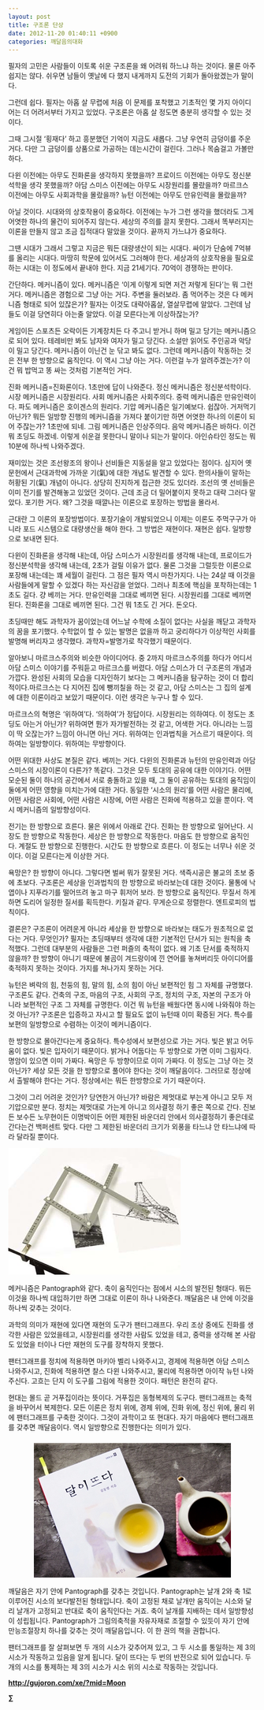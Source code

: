 ```yaml
---
layout: post
title: 구조론 단상
date: 2012-11-20 01:40:11 +0900
categories: 깨달음의대화
---
```

 필자의 고민은 사람들이 이토록 쉬운 구조론을 왜 어려워 하느냐 하는 것이다. 물론 아주 쉽지는 않다. 쉬우면 남들이 옛날에 다 했지 내게까지 도전의 기회가 돌아왔겠는가 말이다. 

 그런데 쉽다. 필자는 아홉 살 무렵에 처음 이 문제를 포착했고 기초적인 몇 가지 아이디어는 더 어려서부터 가지고 있었다. 구조론은 아홉 살 정도면 충분히 생각할 수 있는 것이다. 

 그때 그시절 ‘횡재다’ 하고 흥분했던 기억이 지금도 새롭다. 그냥 우연히 금덩이를 주운 거다. 다만 그 금덩이를 상품으로 가공하는 데는시간이 걸린다. 그러나 목숨걸고 가볼만 하다. 

 다윈 이전에는 아무도 진화론을 생각하지 못했을까? 프로이드 이전에는 아무도 정신분석학을 생각 못했을까? 아담 스미스 이전에는 아무도 시장원리를 몰랐을까? 마르크스 이전에는 아무도 사회과학을 몰랐을까? 뉴턴 이전에는 아무도 만유인력을 몰랐을까? 

 아닐 것이다. 시대와의 상호작용이 중요하다. 이전에는 누가 그런 생각을 했더라도 그게 어엿한 하나의 물건이 되어주지 않는다. 세상의 주의를 끌지 못한다. 그래서 똑부러지는 이론을 만들지 않고 조금 집적대다 말았을 것이다. 끝까지 가느냐가 중요하다. 

 그땐 시대가 그래서 그렇고 지금은 뭐든 대량생산이 되는 시대다. 싸이가 단숨에 7억뷰를 올리는 시대다. 마땅히 학문에 있어서도 그러해야 한다. 세상과의 상호작용을 필요로 하는 시대는 이 정도에서 끝내야 한다. 지금 21세기다. 70억이 경쟁하는 판이다. 



간단하다. 메커니즘이 있다. 메커니즘은 ‘이게 이렇게 되면 저건 저렇게 된다’는 뭐 그런 거다. 메커니즘은 경험으로 그냥 아는 거다. 주변을 둘러보라. 좀 먹어주는 것은 다 메커니즘 형태로 되어 있잖은가? 필자는 이것도 대략아홉살, 열살무렵에 알았다. 그런데 남들도 이걸 당연히다 아는줄 알았다. 이걸 모른다는게 이상하잖는가? 



게임이든 스포츠든 오락이든 기계장치든 다 주고니 받거니 하며 밀고 당기는 메커니즘으로 되어 있다. 테레비만 봐도 남자와 여자가 밀고 당긴다. 소설만 읽어도 주인공과 악당이 밀고 당긴다. 메커니즘이 이닌건 눈 닦고 봐도 없다. 그런데 메커니즘이 작동하는 것은 전부 한 방향으로 움직인다. 이 역시 그냥 아는 거다. 이런걸 누가 알려주겠는가? 이건 뭐 밥먹고 똥 싸는 것처럼 기본적인 거다. 



진화 메커니즘=진화론이다. 1초만에 답이 나와준다. 정신 메커니즘은 정신분석학이다. 시장 메커니즘은 시장원리다. 사회 메커니즘은 사회주의다. 중력 메커니즘은 만유인력이다. 파도 메커니즘은 호이겐스의 원리다. 기압 메커니즘은 일기예보다. 쉽잖아. 거저먹기 아닌가? 뭐든 일방향 진행의 메커니즘을 가져다 붙이기만 하면 어엿한 하나의 이론이 되어 주잖는가? 1초만에 되네. 그림 메커니즘은 인상주의다. 음악 메커니즘은 바하다. 이건 뭐 초딩도 하겠네. 이렇게 쉬운걸 못한다니 말이나 되는가 말이다. 아인슈타인 정도는 뭐 10분에 하나씩 나와주겠다.

 재미있는 것은 조선왕조의 왕이나 선비들은 지동설을 알고 있었다는 점이다. 심지어 옛 문헌에서 근대과학에 가까운 기(氣)에 대한 개념도 발견할 수 있다. 한의사들이 말하는 허황된 기(氣) 개념이 아니다. 상당히 진지하게 접근한 것도 있더라. 조선의 옛 선비들은 이미 전기를 발견해놓고 있었던 것이다. 근데 조금 더 밀어붙이지 못하고 대략 그러다 말았다. 포기한 거다. 왜? 그것을 때깔나는 이론으로 포장하는 방법을 몰라서. 

 근대란 그 이론의 포장방법이다. 포장기술이 개발되었으니 이제는 이론도 주먹구구가 아니라 포드 시스템으로 대량생산을 해야 한다. 그 방법은 재현이다. 재현은 쉽다. 일방향으로 보내면 된다. 

 다윈이 진화론을 생각해 내는데, 아담 스미스가 시장원리를 생각해 내는데, 프로이드가 정신분석학을 생각해 내는데, 2초가 걸릴 이유가 없다. 물론 그것을 그럴듯한 이론으로 포장해 내는데는 꽤 세월이 걸린다. 그 점은 필자 역시 마찬가지다. 나는 24살 때 이것을 사람들에게 말할 수 있겠다 하는 자신감을 얻었다. 그러나 최초에 핵심을 포착하는데는 1초도 길다. 걍 베끼는 거다. 만유인력을 그대로 베끼면 된다. 시장원리를 그대로 베끼면 된다. 진화론을 그대로 베끼면 된다. 그건 뭐 1초도 긴 거다. 돈오다. 

 초딩때만 해도 과학자가 꿈이었는데 어느날 수학에 소질이 없다는 사실을 깨닫고 과학자의 꿈을 포기했다. 수학없이 할 수 있는 발명은 없을까 하고 궁리하다가 이상적인 사회를 발명해 버리자고 생각했다. 과학자=발명가로 착각했기 때문이다. 

 알아보니 마르크스주의와 비슷한 아이디어다. 중 2까지 마르크스주의를 하다가 어디서 아담 스미스 이야기를 주워듣고 마르크스를 버렸다. 아담 스미스가 더 구조론의 개념과 가깝다. 완성된 사회의 모습을 디자인하기 보다는 그 메커니즘을 탐구하는 것이 더 합리적이다.마르크스는 다 지어진 집에 뺑끼칠을 하는 것 같고, 아담 스미스는 그 집의 설계에 대한 이론이라고 보았기 때문이다. 이런 생각은 누구나 할 수 있다. 

 마르크스의 혁명은 ‘위하여’다. ‘의하여’가 정답이다. 시장원리는 의하여다. 이 정도는 초딩도 아는거 아닌가? 위하여면 뭔가 자가발전하는 것 같고, 어색한 거다. 아니라는 느낌이 딱 오잖는가? 느낌이 아니면 아닌 거다. 위하여는 인과법칙을 거스르기 때문이다. 의하여는 일방향이다. 위하여는 무방향이다. 

 어떤 위대한 사상도 본질은 같다. 베끼는 거다. 다윈의 진화론과 뉴턴의 만유인력과 아담 스미스의 시장이론이 다른가? 똑같다. 그것은 모두 토대의 공유에 대한 이야기다. 어떤 모순된 둘이 하나의 공간에서 서로 충돌하고 있을 때, 그 둘이 공유하는 토대의 움직임이 둘에게 어떤 영향을 미치는가에 대한 거다. 동일한 ‘시소의 원리’를 어떤 사람은 물리에, 어떤 사람은 사회에, 어떤 사람은 시장에, 어떤 사람은 진화에 적용하고 있을 뿐이다. 역시 메커니즘의 일방향성이다. 

 전기는 한 방향으로 흐른다. 물은 위에서 아래로 간다. 진화는 한 방향으로 일어난다. 시장도 한 방향으로 작동한다. 세상은 한 방향으로 작동한다. 마음도 한 방향으로 움직인다. 계절도 한 방향으로 진행한다. 시간도 한 방향으로 흐른다. 이 정도는 너무나 쉬운 것이다. 이걸 모른다는게 이상한 거다. 

 욕망은? 한 방향이 아니다. 그렇다면 벌써 뭐가 잘못된 거다. 색즉시공은 불교의 초보 중에 초보다. 구조론은 세상을 인과법칙의 한 방향으로 바라보는데 대한 것이다. 물통에 낙엽이나 지푸라기를 떨어뜨려 놓고 마구 휘저어 보라. 한 방향으로 움직인다. 무질서 하게 하면 도리어 일정한 질서를 획득한다. 키질과 같다. 무게순으로 정렬한다. 엔트로피의 법칙이다. 

 결론은? 구조론이 어려운게 아니라 세상을 한 방향으로 바라보는 태도가 원초적으로 없다는 거다. 무엇인가? 필자는 초딩때부터 생각에 대한 기본적인 단서가 되는 원칙을 축적했다. 그런데 대부분의 사람들은 그런 퍼즐의 축적이 없다. 왜 기초 단서를 축적하지 않을까? 한 방향이 아니기 때문에 불곰이 겨드랑이에 낀 연어를 놓쳐버리듯 아이디어를 축적하지 못하는 것이다. 가지를 쳐나가지 못하는 거다. 

 뉴턴은 벼락의 힘, 천둥의 힘, 말의 힘, 소의 힘이 아닌 보편적인 힘 그 자체를 규명했다. 구조론도 같다. 건축의 구조, 마음의 구조, 사회의 구조, 정치의 구조, 자본의 구조가 아니라 보편적인 구조 그 자체를 규명한다. 이건 뭐 뉴턴을 배웠다면 동시에 나와줘야 하는 것 아닌가? 구조론은 입증하고 자시고 할 필요도 없이 뉴턴때 이미 확증된 거다. 특수를 보편의 일방향으로 수렴하는 이것이 메커니즘이다. 



한 방향으로 몰아간다는게 중요하다. 특수성에서 보편성으로 가는 거다. 빛은 밝고 어두움이 없다. 빛은 입자이기 때문이다. 밝거나 어둡다는 두 방향으로 가면 이미 그림자다. 명암이 있으면 이미 가짜다. 욕망은 두 방향이므로 이미 가짜다. 이 정도는 그냥 아는 것 아닌가? 세상 모든 것을 한 방향으로 풀어야 한다는 것이 깨달음이다. 그러므로 정상에서 출발해야 한다는 거다. 정상에서는 뭐든 한방향으로 가기 때문이다. 



그것이 그리 어려운 것인가? 당연한거 아닌가? 바람은 제멋대로 부는게 아니고 모두 저기압으로만 분다. 정치는 제멋대로 가는게 아니고 의사결정 하기 좋은 쪽으로 간다. 진보든 보수든 노무현이든 이명박이든 어떤 제한된 바운더리 안에서 의사결정하기 좋은데로 간다는건 백퍼센트 맞다. 다만 그 제한된 바운더리 크기가 외풍을 타느냐 안 타느냐에 따라 달라질 뿐이다. 



 <img alt="pantograph.jpg" src="files/attach/images/198/105/288/pantograph.jpg" width="350" height="257" />



메커니즘은 Pantograph와 같다. 축이 움직인다는 점에서 시소의 발전된 형태다. 뭐든 이것을 하나씩 대입하기만 하면 그대로 이론이 하나 나와준다. 깨달음은 내 안에 이것을 하나씩 갖추는 것이다.

  


과학의 의미가 재현에 있다면 재현의 도구가 팬터그래프다. 우리 조상 중에도 진화를 생각한 사람은 있었을테고, 시장원리를 생각한 사람도 있었을 테고, 중력을 생각해 본 사람도 있었을 터이나 다만 재현의 도구를 장착하지 못했다.

  


팬터그래프를 정치에 적용하면 마키아 벨리 나와주시고, 경제에 적용하면 아담 스미스 나와주시고, 진화에 적용하면 찰스 다윈 나와주시고, 물리에 적용하면 아이작 뉴턴 나와주신다. 고흐는 단지 이 도구를 그림에 적용한 것이다. 패턴은 완전히 같다.

  


현대는 몰드 곧 거푸집이라는 뜻이다. 거푸집은 동형복제의 도구다. 팬터그래프는 축적을 바꾸어서 복제한다. 모든 이론은 정치 위에, 경제 위에, 진화 위에, 정신 위에, 물리 위에 팬터그래프를 구축한 것이다. 그것이 과학이고 또 현대다. 자기 마음에다 팬터그래프를 갖추면 깨달음이다. 역시 일방향으로 진행한다는 의미가 있다.

 ###


  




<p align="center">
  <a href="?mid=Moon"><img alt="345678.jpg" src="files/attach/images/198/187/283/345678.jpg" width="400" height="273" /> <br /></a>
</p>

  


  


깨달음은 자기 안에 Pantograph를 갖추는 것입니다. Pantograph는 날개 2와 축 1로 이루어진 시소의 보다발전된 형태입니다. 축이 고정된 채로 날개만 움직이는 시소와 달리 날개가 고정되고 반대로 축이 움직인다는 거죠. 축이 날개를 지배하는 데서 일방향성이 성립됩니다. Pantograph가 그림의축적을 자유자재로 조절할 수 있듯이 자기 안에 만능조절장치 하나를 갖추는 것이 깨달음입니다. 이 한 권의 책을 권합니다.

  


팬터그래프를 잘 살펴보면 두 개의 시소가 갖추어져 있고, 그 두 시소를 통일하는 제 3의 시소가 작동하고 있음을 알게 됩니다. 달이 뜨다는 두 번의 반전으로 되어 있습니다. 두 개의 시소를 통제하는 제 3의 시소가 시소 위의 시소로 작동하는 것입니다. 







**http://gujoron.com/xe/?mid=Moon**   


**∑**
